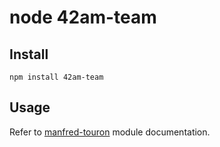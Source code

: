 node 42am-team
===================

Install
-------

```shell
npm install 42am-team
```

Usage
-----
Refer to [manfred-touron](https://github.com/moul/node-manfred-touron) module documentation.
